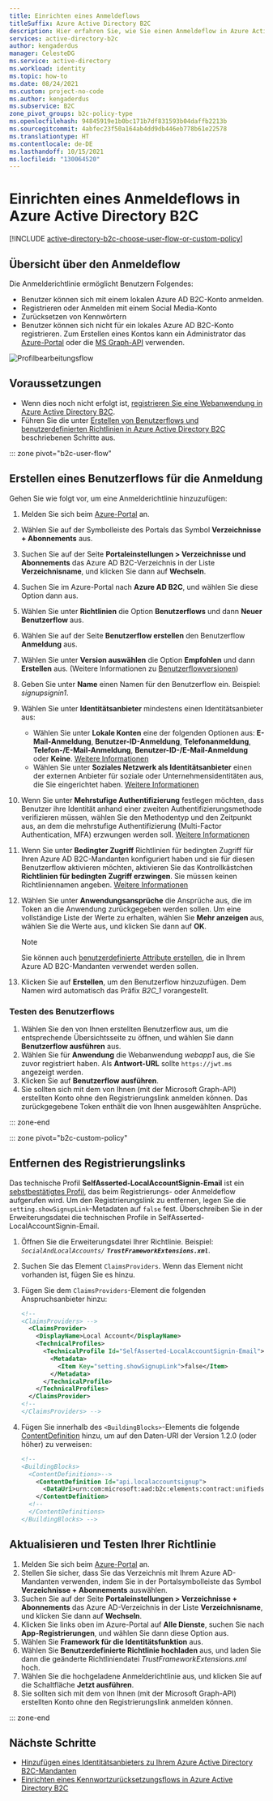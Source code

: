 ```yaml
---
title: Einrichten eines Anmeldeflows
titleSuffix: Azure Active Directory B2C
description: Hier erfahren Sie, wie Sie einen Anmeldeflow in Azure Active Directory B2C einrichten.
services: active-directory-b2c
author: kengaderdus
manager: CelesteDG
ms.service: active-directory
ms.workload: identity
ms.topic: how-to
ms.date: 08/24/2021
ms.custom: project-no-code
ms.author: kengaderdus
ms.subservice: B2C
zone_pivot_groups: b2c-policy-type
ms.openlocfilehash: 94845919e1b0bc171b7df831593b04daffb2213b
ms.sourcegitcommit: 4abfec23f50a164ab4dd9db446eb778b61e22578
ms.translationtype: HT
ms.contentlocale: de-DE
ms.lasthandoff: 10/15/2021
ms.locfileid: "130064520"
---
```

# <a name="set-up-a-sign-in-flow-in-azure-active-directory-b2c"></a>Einrichten eines Anmeldeflows in Azure Active Directory B2C

[!INCLUDE [active-directory-b2c-choose-user-flow-or-custom-policy](../../includes/active-directory-b2c-choose-user-flow-or-custom-policy.md)]

## <a name="sign-in-flow-overview"></a>Übersicht über den Anmeldeflow

Die Anmelderichtlinie ermöglicht Benutzern Folgendes: 

* Benutzer können sich mit einem lokalen Azure AD B2C-Konto anmelden.
* Registrieren oder Anmelden mit einem Social Media-Konto
* Zurücksetzen von Kennwörtern
* Benutzer können sich nicht für ein lokales Azure AD B2C-Konto registrieren. Zum Erstellen eines Kontos kann ein Administrator das [Azure-Portal](manage-users-portal.md#create-a-consumer-user) oder die [MS Graph-API](microsoft-graph-operations.md) verwenden.

![Profilbearbeitungsflow](./media/add-sign-in-policy/sign-in-user-flow.png)

## <a name="prerequisites"></a>Voraussetzungen

- Wenn dies noch nicht erfolgt ist, [registrieren Sie eine Webanwendung in Azure Active Directory B2C](tutorial-register-applications.md).
- Führen Sie die unter [Erstellen von Benutzerflows und benutzerdefinierten Richtlinien in Azure Active Directory B2C](tutorial-create-user-flows.md) beschriebenen Schritte aus.

::: zone pivot="b2c-user-flow"

## <a name="create-a-sign-in-user-flow"></a>Erstellen eines Benutzerflows für die Anmeldung

Gehen Sie wie folgt vor, um eine Anmelderichtlinie hinzuzufügen:

1. Melden Sie sich beim [Azure-Portal](https://portal.azure.com) an.
1. Wählen Sie auf der Symbolleiste des Portals das Symbol **Verzeichnisse + Abonnements** aus.
1. Suchen Sie auf der Seite **Portaleinstellungen > Verzeichnisse und Abonnements** das Azure AD B2C-Verzeichnis in der Liste **Verzeichnisname**, und klicken Sie dann auf **Wechseln**.
1. Suchen Sie im Azure-Portal nach **Azure AD B2C**, und wählen Sie diese Option dann aus.
1. Wählen Sie unter **Richtlinien** die Option **Benutzerflows** und dann **Neuer Benutzerflow** aus.
1. Wählen Sie auf der Seite **Benutzerflow erstellen** den Benutzerflow **Anmeldung** aus.
1. Wählen Sie unter **Version auswählen** die Option **Empfohlen** und dann **Erstellen** aus. (Weitere Informationen zu [Benutzerflowversionen](user-flow-versions.md))
1. Geben Sie unter **Name** einen Namen für den Benutzerflow ein. Beispiel: *signupsignin1*.
1. Wählen Sie unter **Identitätsanbieter** mindestens einen Identitätsanbieter aus:

   * Wählen Sie unter **Lokale Konten** eine der folgenden Optionen aus: **E-Mail-Anmeldung**, **Benutzer-ID-Anmeldung**, **Telefonanmeldung**, **Telefon-/E-Mail-Anmeldung**, **Benutzer-ID-/E-Mail-Anmeldung** oder **Keine**. [Weitere Informationen](sign-in-options.md)
   * Wählen Sie unter **Soziales Netzwerk als Identitätsanbieter** einen der externen Anbieter für soziale oder Unternehmensidentitäten aus, die Sie eingerichtet haben. [Weitere Informationen](add-identity-provider.md)
1. Wenn Sie unter **Mehrstufige Authentifizierung** festlegen möchten, dass Benutzer ihre Identität anhand einer zweiten Authentifizierungsmethode verifizieren müssen, wählen Sie den Methodentyp und den Zeitpunkt aus, an dem die mehrstufige Authentifizierung (Multi-Factor Authentication, MFA) erzwungen werden soll. [Weitere Informationen](multi-factor-authentication.md)
1. Wenn Sie unter **Bedingter Zugriff** Richtlinien für bedingten Zugriff für Ihren Azure AD B2C-Mandanten konfiguriert haben und sie für diesen Benutzerflow aktivieren möchten, aktivieren Sie das Kontrollkästchen **Richtlinien für bedingten Zugriff erzwingen**. Sie müssen keinen Richtliniennamen angeben. [Weitere Informationen](conditional-access-user-flow.md?pivots=b2c-user-flow)
1. Wählen Sie unter **Anwendungsansprüche** die Ansprüche aus, die im Token an die Anwendung zurückgegeben werden sollen. Um eine vollständige Liste der Werte zu erhalten, wählen Sie **Mehr anzeigen** aus, wählen Sie die Werte aus, und klicken Sie dann auf **OK**.
   > [!NOTE]
   > Sie können auch [benutzerdefinierte Attribute erstellen](user-flow-custom-attributes.md?pivots=b2c-user-flow), die in Ihrem Azure AD B2C-Mandanten verwendet werden sollen.
1. Klicken Sie auf **Erstellen**, um den Benutzerflow hinzuzufügen. Dem Namen wird automatisch das Präfix *B2C_1* vorangestellt.

### <a name="test-the-user-flow"></a>Testen des Benutzerflows

1. Wählen Sie den von Ihnen erstellten Benutzerflow aus, um die entsprechende Übersichtsseite zu öffnen, und wählen Sie dann **Benutzerflow ausführen** aus.
1. Wählen Sie für **Anwendung** die Webanwendung *webapp1* aus, die Sie zuvor registriert haben. Als **Antwort-URL** sollte `https://jwt.ms` angezeigt werden.
1. Klicken Sie auf **Benutzerflow ausführen**.
1. Sie sollten sich mit dem von Ihnen (mit der Microsoft Graph-API) erstellten Konto ohne den Registrierungslink anmelden können. Das zurückgegebene Token enthält die von Ihnen ausgewählten Ansprüche.

::: zone-end

::: zone pivot="b2c-custom-policy"

## <a name="remove-the-sign-up-link"></a>Entfernen des Registrierungslinks

Das technische Profil **SelfAsserted-LocalAccountSignin-Email** ist ein [sebstbestätigtes Profil](self-asserted-technical-profile.md), das beim Registrierungs- oder Anmeldeflow aufgerufen wird. Um den Registrierungslink zu entfernen, legen Sie die `setting.showSignupLink`-Metadaten auf `false` fest. Überschreiben Sie in der Erweiterungsdatei die technischen Profile in SelfAsserted-LocalAccountSignin-Email. 

1. Öffnen Sie die Erweiterungsdatei Ihrer Richtlinie. Beispiel: _`SocialAndLocalAccounts/` **`TrustFrameworkExtensions.xml`**_.
1. Suchen Sie das Element `ClaimsProviders`. Wenn das Element nicht vorhanden ist, fügen Sie es hinzu.
1. Fügen Sie dem `ClaimsProviders`-Element die folgenden Anspruchsanbieter hinzu:

    ```xml
    <!--
    <ClaimsProviders> -->
      <ClaimsProvider>
        <DisplayName>Local Account</DisplayName>
        <TechnicalProfiles>
          <TechnicalProfile Id="SelfAsserted-LocalAccountSignin-Email">
            <Metadata>
              <Item Key="setting.showSignupLink">false</Item>
            </Metadata>
          </TechnicalProfile>
        </TechnicalProfiles>
      </ClaimsProvider>
    <!--
    </ClaimsProviders> -->
    ```

1. Fügen Sie innerhalb des `<BuildingBlocks>`-Elements die folgende [ContentDefinition](contentdefinitions.md) hinzu, um auf den Daten-URI der Version 1.2.0 (oder höher) zu verweisen:

    ```XML
    <!-- 
    <BuildingBlocks> 
      <ContentDefinitions>-->
        <ContentDefinition Id="api.localaccountsignup">
          <DataUri>urn:com:microsoft:aad:b2c:elements:contract:unifiedssp:1.2.0</DataUri>
        </ContentDefinition>
      <!--
      </ContentDefinitions>
    </BuildingBlocks> -->
    ```

## <a name="update-and-test-your-policy"></a>Aktualisieren und Testen Ihrer Richtlinie

1. Melden Sie sich beim [Azure-Portal](https://portal.azure.com) an.
1. Stellen Sie sicher, dass Sie das Verzeichnis mit Ihrem Azure AD-Mandanten verwenden, indem Sie in der Portalsymbolleiste das Symbol **Verzeichnisse + Abonnements** auswählen.
1. Suchen Sie auf der Seite **Portaleinstellungen > Verzeichnisse + Abonnements** das Azure AD-Verzeichnis in der Liste **Verzeichnisname**, und klicken Sie dann auf **Wechseln**.
1. Klicken Sie links oben im Azure-Portal auf **Alle Dienste**, suchen Sie nach **App-Registrierungen**, und wählen Sie dann diese Option aus.
1. Wählen Sie **Framework für die Identitätsfunktion** aus.
1. Wählen Sie **Benutzerdefinierte Richtlinie hochladen** aus, und laden Sie dann die geänderte Richtliniendatei *TrustFrameworkExtensions.xml* hoch.
1. Wählen Sie die hochgeladene Anmelderichtlinie aus, und klicken Sie auf die Schaltfläche **Jetzt ausführen**.
1. Sie sollten sich mit dem von Ihnen (mit der Microsoft Graph-API) erstellten Konto ohne den Registrierungslink anmelden können.

::: zone-end

## <a name="next-steps"></a>Nächste Schritte

* [Hinzufügen eines Identitätsanbieters zu Ihrem Azure Active Directory B2C-Mandanten](add-identity-provider.md)
* [Einrichten eines Kennwortzurücksetzungsflows in Azure Active Directory B2C](add-password-reset-policy.md)
